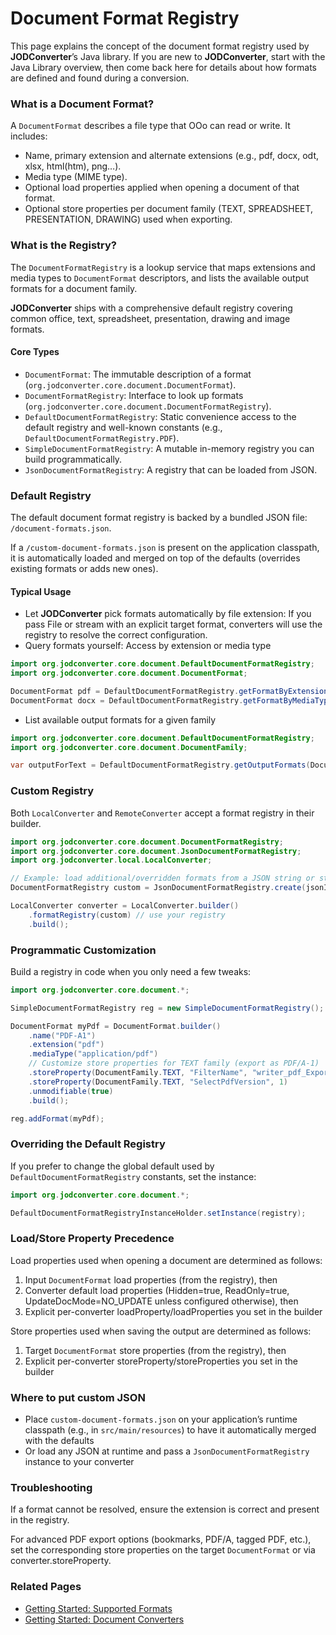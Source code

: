 # Document Format Registry

This page explains the concept of the document format registry used by **JODConverter**’s Java library. If you are new
to **JODConverter**, start with the Java Library overview, then come back here for details about how formats are defined
and found during a conversion.

### What is a Document Format?

A `DocumentFormat` describes a file type that OOo can read or write. It includes:

- Name, primary extension and alternate extensions (e.g., pdf, docx, odt, xlsx, html(htm), png…).
- Media type (MIME type).
- Optional load properties applied when opening a document of that format.
- Optional store properties per document family (TEXT, SPREADSHEET, PRESENTATION, DRAWING) used when exporting.

### What is the Registry?

The `DocumentFormatRegistry` is a lookup service that maps extensions and media types to `DocumentFormat` descriptors,
and lists the available output formats for a document family.

**JODConverter** ships with a comprehensive default registry covering common office, text, spreadsheet, presentation,
drawing and image formats.

#### Core Types

- `DocumentFormat`: The immutable description of a format (`org.jodconverter.core.document.DocumentFormat`).
- `DocumentFormatRegistry`: Interface to look up formats (`org.jodconverter.core.document.DocumentFormatRegistry`).
- `DefaultDocumentFormatRegistry`: Static convenience access to the default registry and well-known constants (e.g.,
  `DefaultDocumentFormatRegistry.PDF`).
- `SimpleDocumentFormatRegistry`: A mutable in-memory registry you can build programmatically.
- `JsonDocumentFormatRegistry`: A registry that can be loaded from JSON.

### Default Registry

The default document format registry is backed by a bundled JSON file: `/document-formats.json`.

If a `/custom-document-formats.json` is present on the application classpath, it is automatically loaded and merged on
top of the defaults (overrides existing formats or adds new ones).

#### Typical Usage

- Let **JODConverter** pick formats automatically by file extension: If you pass File or stream with an explicit target
  format, converters will use the registry to resolve the correct configuration.
- Query formats yourself: Access by extension or media type

```java
import org.jodconverter.core.document.DefaultDocumentFormatRegistry;
import org.jodconverter.core.document.DocumentFormat;

DocumentFormat pdf = DefaultDocumentFormatRegistry.getFormatByExtension("pdf");
DocumentFormat docx = DefaultDocumentFormatRegistry.getFormatByMediaType("application/vnd.openxmlformats-officedocument.wordprocessingml.document");
```

- List available output formats for a given family

```java
import org.jodconverter.core.document.DefaultDocumentFormatRegistry;
import org.jodconverter.core.document.DocumentFamily;

var outputForText = DefaultDocumentFormatRegistry.getOutputFormats(DocumentFamily.TEXT);
```

### Custom Registry

Both `LocalConverter` and `RemoteConverter` accept a format registry in their builder.

```java
import org.jodconverter.core.document.DocumentFormatRegistry;
import org.jodconverter.core.document.JsonDocumentFormatRegistry;
import org.jodconverter.local.LocalConverter;

// Example: load additional/overridden formats from a JSON string or stream
DocumentFormatRegistry custom = JsonDocumentFormatRegistry.create(jsonInputStream);

LocalConverter converter = LocalConverter.builder()
    .formatRegistry(custom) // use your registry
    .build();
```

### Programmatic Customization

Build a registry in code when you only need a few tweaks:

```java
import org.jodconverter.core.document.*;

SimpleDocumentFormatRegistry reg = new SimpleDocumentFormatRegistry();

DocumentFormat myPdf = DocumentFormat.builder()
    .name("PDF-A1")
    .extension("pdf")
    .mediaType("application/pdf")
    // Customize store properties for TEXT family (export as PDF/A-1)
    .storeProperty(DocumentFamily.TEXT, "FilterName", "writer_pdf_Export")
    .storeProperty(DocumentFamily.TEXT, "SelectPdfVersion", 1)
    .unmodifiable(true)
    .build();

reg.addFormat(myPdf);
```

### Overriding the Default Registry

If you prefer to change the global default used by `DefaultDocumentFormatRegistry` constants, set the instance:

```java
import org.jodconverter.core.document.*;

DefaultDocumentFormatRegistryInstanceHolder.setInstance(registry);
```

### Load/Store Property Precedence

Load properties used when opening a document are determined as follows:

1. Input `DocumentFormat` load properties (from the registry), then
2. Converter default load properties (Hidden=true, ReadOnly=true, UpdateDocMode=NO_UPDATE unless configured otherwise),
   then
3. Explicit per-converter loadProperty/loadProperties you set in the builder

Store properties used when saving the output are determined as follows:

1. Target `DocumentFormat` store properties (from the registry), then
2. Explicit per-converter storeProperty/storeProperties you set in the builder

### Where to put custom JSON

- Place `custom-document-formats.json` on your application’s runtime classpath (e.g., in `src/main/resources`) to have
  it automatically merged with the defaults
- Or load any JSON at runtime and pass a `JsonDocumentFormatRegistry` instance to your converter

### Troubleshooting

If a format cannot be resolved, ensure the extension is correct and present in the registry.

For advanced PDF export options (bookmarks, PDF/A, tagged PDF, etc.), set the corresponding store properties on the
target `DocumentFormat` or via converter.storeProperty.

### Related Pages

- [Getting Started: Supported Formats](../getting-started/supported-formats.md)
- [Getting Started: Document Converters](../getting-started/document-converters.md)
